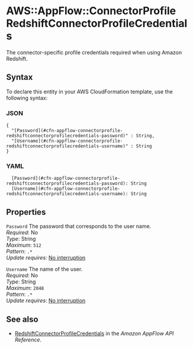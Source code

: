 # AWS::AppFlow::ConnectorProfile RedshiftConnectorProfileCredentials<a name="aws-properties-appflow-connectorprofile-redshiftconnectorprofilecredentials"></a>

The connector\-specific profile credentials required when using Amazon Redshift\.

## Syntax<a name="aws-properties-appflow-connectorprofile-redshiftconnectorprofilecredentials-syntax"></a>

To declare this entity in your AWS CloudFormation template, use the following syntax:

### JSON<a name="aws-properties-appflow-connectorprofile-redshiftconnectorprofilecredentials-syntax.json"></a>

```
{
  "[Password](#cfn-appflow-connectorprofile-redshiftconnectorprofilecredentials-password)" : String,
  "[Username](#cfn-appflow-connectorprofile-redshiftconnectorprofilecredentials-username)" : String
}
```

### YAML<a name="aws-properties-appflow-connectorprofile-redshiftconnectorprofilecredentials-syntax.yaml"></a>

```
  [Password](#cfn-appflow-connectorprofile-redshiftconnectorprofilecredentials-password): String
  [Username](#cfn-appflow-connectorprofile-redshiftconnectorprofilecredentials-username): String
```

## Properties<a name="aws-properties-appflow-connectorprofile-redshiftconnectorprofilecredentials-properties"></a>

`Password` <a name="cfn-appflow-connectorprofile-redshiftconnectorprofilecredentials-password"></a>
The password that corresponds to the user name\.  
_Required_: No  
_Type_: String  
_Maximum_: `512`  
_Pattern_: `.*`  
_Update requires_: [No interruption](https://docs.aws.amazon.com/AWSCloudFormation/latest/UserGuide/using-cfn-updating-stacks-update-behaviors.html#update-no-interrupt)

`Username` <a name="cfn-appflow-connectorprofile-redshiftconnectorprofilecredentials-username"></a>
The name of the user\.  
_Required_: No  
_Type_: String  
_Maximum_: `2048`  
_Pattern_: `.*`  
_Update requires_: [No interruption](https://docs.aws.amazon.com/AWSCloudFormation/latest/UserGuide/using-cfn-updating-stacks-update-behaviors.html#update-no-interrupt)

## See also<a name="aws-properties-appflow-connectorprofile-redshiftconnectorprofilecredentials--seealso"></a>

- [RedshiftConnectorProfileCredentials](https://docs.aws.amazon.com/appflow/1.0/APIReference/API_RedshiftConnectorProfileCredentials.html) in the _Amazon AppFlow API Reference_\.
